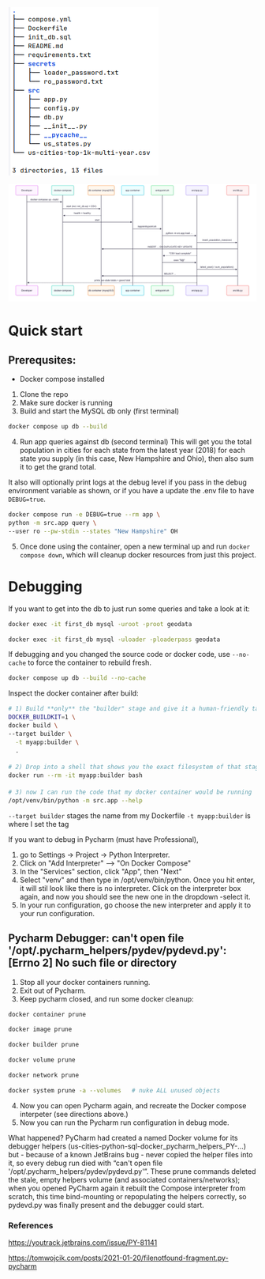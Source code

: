 ![img.png](img.png)


![mermaid_chart.png](mermaid_chart.png)

# Quick start

## Prerequsites:
- Docker compose installed

1. Clone the repo
2. Make sure docker is running
3. Build and start the MySQL db only (first terminal)
```bash
docker compose up db --build
```
4. Run app queries against db (second terminal)
This will get you the total population in cities for each state from the latest year (2018) for each state you supply (in this case, New Hampshire and Ohio), 
then also sum it to get the grand total. 

It also will optionally print logs at the debug level if you pass in the debug environment variable as shown, or if you have a update the .env file to have `DEBUG=true`.
```bash
docker compose run -e DEBUG=true --rm app \
python -m src.app query \
--user ro --pw-stdin --states "New Hampshire" OH
```
5. Once done using the container, open a new terminal up and run `docker compose down`, which will cleanup docker resources from just this project.



# Debugging

If you want to get into the db to just run some queries and take a look at it:
```bash
docker exec -it first_db mysql -uroot -proot geodata
```

```bash
docker exec -it first_db mysql -uloader -ploaderpass geodata
```

If debugging and you changed the source code or docker code, use `--no-cache` to force the container to rebuild fresh.
```bash
docker compose up db --build --no-cache
```

Inspect the docker container after build:
```bash
# 1) Build **only** the "builder" stage and give it a human-friendly tag
DOCKER_BUILDKIT=1 \
docker build \
--target builder \
  -t myapp:builder \
  .

# 2) Drop into a shell that shows you the exact filesystem of that stage
docker run --rm -it myapp:builder bash

# 3) now I can run the code that my docker container would be running
/opt/venv/bin/python -m src.app --help
```

`--target builder` stages the name from my Dockerfile
`-t myapp:builder` is where I set the tag


If you want to debug in Pycharm (must have Professional),
1. go to Settings -> Project -> Python Interpreter.
2. Click on "Add Interpreter" --> "On Docker Compose"
3. In the "Services" section, click "App", then "Next"
4. Select "venv" and then type in /opt/venv/bin/python. Once you hit enter, it will stil look like there is no interpreter. Click on the interpreter box again, and now you should see the new one in the dropdown -select it.
5. In your run configuration, go choose the new interpreter and apply it to your run configuration.


## Pycharm Debugger: can't open file '/opt/.pycharm_helpers/pydev/pydevd.py': [Errno 2] No such file or directory

1. Stop all your docker containers running.
2. Exit out of Pycharm. 
3. Keep pycharm closed, and run some docker cleanup:
```bash
docker container prune
```

```bash
docker image prune
```

```bash
docker builder prune
```

```bash
docker volume prune
```

```bash
docker network prune
```

```bash
docker system prune -a --volumes   # nuke ALL unused objects
```
4. Now you can open Pycharm again, and recreate the Docker compose interpeter (see directions above.)
5. Now you can run the Pycharm run configuration in debug mode.

What happened?
PyCharm had created a named Docker volume for its debugger helpers (us-cities-python-sql-docker_pycharm_helpers_PY-…) but - because of a known JetBrains bug - never copied the helper files into it, so every debug run died with “can't open file '/opt/.pycharm_helpers/pydev/pydevd.py'”.
These prune commands deleted the stale, empty helpers volume (and associated containers/networks); when you opened PyCharm again it rebuilt the Compose interpreter from scratch, this time bind-mounting or repopulating the helpers correctly, so pydevd.py was finally present and the debugger could start.

### References
https://youtrack.jetbrains.com/issue/PY-81141

https://tomwojcik.com/posts/2021-01-20/filenotfound-fragment.py-pycharm
